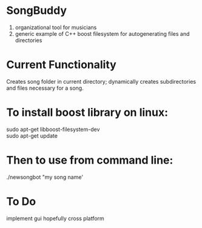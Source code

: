 # SongBuddy
1) organizational tool for musicians 
2) generic example of C++ boost filesystem for autogenerating files and directories
# Current Functionality
Creates song folder in current directory;  dynamically creates subdirectories and files necessary for a song. 


# To install boost library on linux: 
sudo apt-get libboost-filesystem-dev  
sudo apt-get update

# Then to use from command line:
./newsongbot "my song name'
  
# To Do
implement gui
  hopefully cross platform
